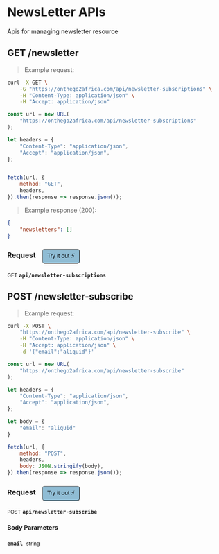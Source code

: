 # NewsLetter APIs

Apis for managing newsletter resource

## GET /newsletter




> Example request:

```bash
curl -X GET \
    -G "https://onthego2africa.com/api/newsletter-subscriptions" \
    -H "Content-Type: application/json" \
    -H "Accept: application/json"
```

```javascript
const url = new URL(
    "https://onthego2africa.com/api/newsletter-subscriptions"
);

let headers = {
    "Content-Type": "application/json",
    "Accept": "application/json",
};


fetch(url, {
    method: "GET",
    headers,
}).then(response => response.json());
```


> Example response (200):

```json
{
    "newsletters": []
}
```
<div id="execution-results-GETapi-newsletter-subscriptions" hidden>
    <blockquote>Received response<span id="execution-response-status-GETapi-newsletter-subscriptions"></span>:</blockquote>
    <pre class="json"><code id="execution-response-content-GETapi-newsletter-subscriptions"></code></pre>
</div>
<div id="execution-error-GETapi-newsletter-subscriptions" hidden>
    <blockquote>Request failed with error:</blockquote>
    <pre><code id="execution-error-message-GETapi-newsletter-subscriptions"></code></pre>
</div>
<form id="form-GETapi-newsletter-subscriptions" data-method="GET" data-path="api/newsletter-subscriptions" data-authed="0" data-hasfiles="0" data-headers='{"Content-Type":"application\/json","Accept":"application\/json"}' onsubmit="event.preventDefault(); executeTryOut('GETapi-newsletter-subscriptions', this);">
<h3>
    Request&nbsp;&nbsp;&nbsp;
        <button type="button" style="background-color: #8fbcd4; padding: 5px 10px; border-radius: 5px; border-width: thin;" id="btn-tryout-GETapi-newsletter-subscriptions" onclick="tryItOut('GETapi-newsletter-subscriptions');">Try it out ⚡</button>
    <button type="button" style="background-color: #c97a7e; padding: 5px 10px; border-radius: 5px; border-width: thin;" id="btn-canceltryout-GETapi-newsletter-subscriptions" onclick="cancelTryOut('GETapi-newsletter-subscriptions');" hidden>Cancel</button>&nbsp;&nbsp;
    <button type="submit" style="background-color: #6ac174; padding: 5px 10px; border-radius: 5px; border-width: thin;" id="btn-executetryout-GETapi-newsletter-subscriptions" hidden>Send Request 💥</button>
    </h3>
<p>
<small class="badge badge-green">GET</small>
 <b><code>api/newsletter-subscriptions</code></b>
</p>
</form>


## POST /newsletter-subscribe




> Example request:

```bash
curl -X POST \
    "https://onthego2africa.com/api/newsletter-subscribe" \
    -H "Content-Type: application/json" \
    -H "Accept: application/json" \
    -d '{"email":"aliquid"}'

```

```javascript
const url = new URL(
    "https://onthego2africa.com/api/newsletter-subscribe"
);

let headers = {
    "Content-Type": "application/json",
    "Accept": "application/json",
};

let body = {
    "email": "aliquid"
}

fetch(url, {
    method: "POST",
    headers,
    body: JSON.stringify(body),
}).then(response => response.json());
```


<div id="execution-results-POSTapi-newsletter-subscribe" hidden>
    <blockquote>Received response<span id="execution-response-status-POSTapi-newsletter-subscribe"></span>:</blockquote>
    <pre class="json"><code id="execution-response-content-POSTapi-newsletter-subscribe"></code></pre>
</div>
<div id="execution-error-POSTapi-newsletter-subscribe" hidden>
    <blockquote>Request failed with error:</blockquote>
    <pre><code id="execution-error-message-POSTapi-newsletter-subscribe"></code></pre>
</div>
<form id="form-POSTapi-newsletter-subscribe" data-method="POST" data-path="api/newsletter-subscribe" data-authed="0" data-hasfiles="0" data-headers='{"Content-Type":"application\/json","Accept":"application\/json"}' onsubmit="event.preventDefault(); executeTryOut('POSTapi-newsletter-subscribe', this);">
<h3>
    Request&nbsp;&nbsp;&nbsp;
        <button type="button" style="background-color: #8fbcd4; padding: 5px 10px; border-radius: 5px; border-width: thin;" id="btn-tryout-POSTapi-newsletter-subscribe" onclick="tryItOut('POSTapi-newsletter-subscribe');">Try it out ⚡</button>
    <button type="button" style="background-color: #c97a7e; padding: 5px 10px; border-radius: 5px; border-width: thin;" id="btn-canceltryout-POSTapi-newsletter-subscribe" onclick="cancelTryOut('POSTapi-newsletter-subscribe');" hidden>Cancel</button>&nbsp;&nbsp;
    <button type="submit" style="background-color: #6ac174; padding: 5px 10px; border-radius: 5px; border-width: thin;" id="btn-executetryout-POSTapi-newsletter-subscribe" hidden>Send Request 💥</button>
    </h3>
<p>
<small class="badge badge-black">POST</small>
 <b><code>api/newsletter-subscribe</code></b>
</p>
<h4 class="fancy-heading-panel"><b>Body Parameters</b></h4>
<p>
<b><code>email</code></b>&nbsp;&nbsp;<small>string</small>  &nbsp;
<input type="text" name="email" data-endpoint="POSTapi-newsletter-subscribe" data-component="body" required  hidden>
<br>

</p>

</form>




